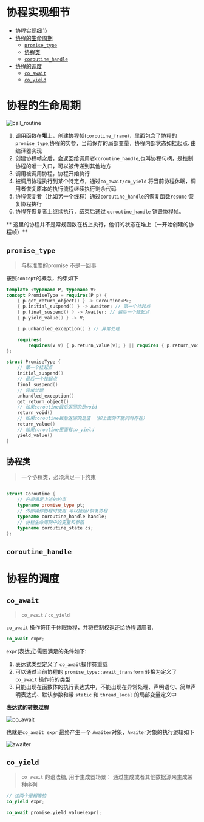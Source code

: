 # 协程实现细节

- [协程实现细节](#协程实现细节)
- [协程的生命周期](#协程的生命周期)
  - [`promise_type`](#promise_type)
  - [协程类](#协程类)
  - [`coroutine_handle`](#coroutine_handle)
- [协程的调度](#协程的调度)
  - [`co_await`](#co_await)
  - [`co_yield`](#co_yield)


# 协程的生命周期 

![call_routine](https://github.com/0x1042/0x1042.github.io/assets/7525242/f155fdff-fff4-49eb-88cb-500b55bd63ea)


1. 调用函数在**堆**上，创建协程帧(`coroutine_frame`)，里面包含了协程的`promise_type`,协程的实参，当前保存的局部变量，协程内部状态如挂起点. 由编译器实现
2. 创建协程帧之后，会返回给调用者`coroutine_handle`,也叫协程句柄，是控制协程的唯一入口，可以被传递到其他地方
3. 调用被调用协程，协程开始执行
4. 被调用协程执行到某个特定点，通过`co_await/co_yield` 将当前协程休眠，调用者恢复原本的执行流程继续执行剩余代码
5. 协程恢复者（比如另一个线程）通过`coroutine_handle`的恢复函数`resume` 恢复协程执行
6. 协程在恢复者上继续执行，结束后通过 `coroutine_handle` 销毁协程帧。

** 这里的协程并不是常规函数在栈上执行，他们的状态在堆上（一开始创建的协程帧）**

## `promise_type`

> 与标准库的promise 不是一回事

按照`concept`的概念，约束如下

```cpp
template <typename P, typename V>
concept PromiseType = requires(P p) {
    { p.get_return_object() } -> Coroutine<P>;
    { p.initial_suspend() } -> Awaiter; // 第一个挂起点
    { p.final_suspend() } -> Awaiter; // 最后一个挂起点
    { p.yield_value() } -> V;

    { p.unhandled_exception() } // 异常处理

    requires(
        requires(V v) { p.return_value(v); } || requires { p.return_void(); });
};
```

```cpp
struct PromiseType {
    // 第一个挂起点
    initial_suspend()
    // 最后一个挂起点
    final_suspend()
    // 异常处理
    unhandled_exception()
    get_return_object()
    // 如果coroutine最后返回的是void
    return_void()
    // 如果coroutine最后返回的是值 （和上面的不能同时存在）
    return_value()
    // 如果coroutine里面有co_yield
    yield_value()
}
```

## 协程类 

> 一个协程类，必须满足一下约束 

```cpp

struct Coroutine {
    // 必须满足上述的约束 
    typename promise_type pt;
    // 外部操作协程时使用 可以挂起/恢复协程
    typename coroutine_handle handle;
    // 协程生命周期中的变量和参数
    typename coroutine_state cs;
};

```

## `coroutine_handle`


# 协程的调度

## `co_await`

> `co_await` / `co_yield`

`co_await` 操作符用于休眠协程，并将控制权返还给协程调用者.

```cpp
co_await expr;
```

`expr`(表达式)需要满足的条件如下:

1. 表达式类型定义了 `co_await`操作符重载 
2. 可以通过当前协程的 `promise_type::await_transform` 转换为定义了 `co_await` 操作符的类型
3. 只能出现在函数体的执行表达式中，不能出现在异常处理、声明语句、简单声明表达式、默认参数和带 `static` 和 `thread_local` 的局部变量定义中

**表达式的转换过程**

![co_await](https://github.com/0x1042/0x1042.github.io/assets/7525242/d9d9d23a-0a5f-4e64-8204-0a9e1090d101)


也就是`co_await expr` 最终产生一个 `Awaiter`对象，`Awaiter`对象的执行逻辑如下 

![awaiter](https://github.com/0x1042/0x1042.github.io/assets/7525242/4cb5c8b0-5e92-4569-8cd3-6b423cf2a515)


## `co_yield`

> `co_await` 的语法糖, 用于生成器场景： 通过生成或者其他数据源来生成某种序列

```cpp
// 这两个是相等的
co_yield expr;

co_await promise.yield_value(expr);

```